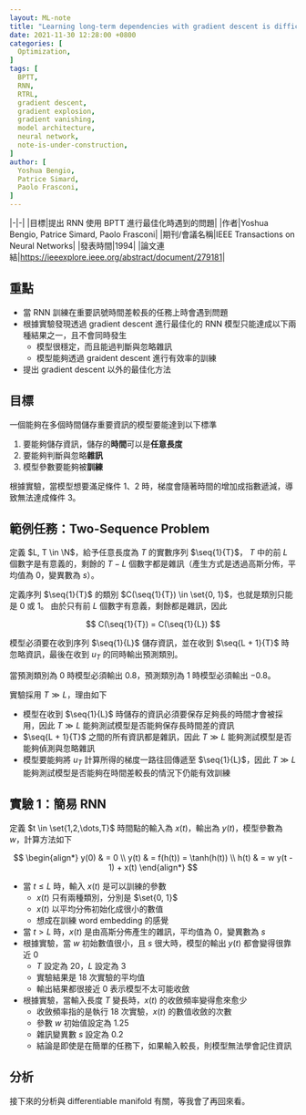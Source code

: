```yaml
---
layout: ML-note
title: "Learning long-term dependencies with gradient descent is difficult"
date: 2021-11-30 12:28:00 +0800
categories: [
  Optimization,
]
tags: [
  BPTT,
  RNN,
  RTRL,
  gradient descent,
  gradient explosion,
  gradient vanishing,
  model architecture,
  neural network,
  note-is-under-construction,
]
author: [
  Yoshua Bengio,
  Patrice Simard,
  Paolo Frasconi,
]
---
```


|-|-|
|目標|提出 RNN 使用 BPTT 進行最佳化時遇到的問題|
|作者|Yoshua Bengio, Patrice Simard, Paolo Frasconi|
|期刊/會議名稱|IEEE Transactions on Neural Networks|
|發表時間|1994|
|論文連結|<https://ieeexplore.ieee.org/abstract/document/279181>|

<!--
  Define LaTeX command which will be used through out the writing.

  Each command must be wrapped with $ signs.
  We use "display: none;" to avoid redudant whitespaces.
 -->

<p style="display: none;">

  <!-- Sequence. -->
  $\providecommand{\seq}{}$
  $\renewcommand{\seq}[2]{u_{#1}, \dots, u_{#2}}$

</p>

<!-- End LaTeX command define section. -->

## 重點

- 當 RNN 訓練在重要訊號時間差較長的任務上時會遇到問題
- 根據實驗發現透過 gradient descent 進行最佳化的 RNN 模型只能達成以下兩種結果之一，且不會同時發生
  - 模型很穩定，而且能過判斷與忽略雜訊
  - 模型能夠透過 graident descent 進行有效率的訓練
- 提出 gradient descent 以外的最佳化方法

## 目標

一個能夠在多個時間儲存重要資訊的模型要能達到以下標準

1. 要能夠儲存資訊，儲存的**時間**可以是**任意長度**
2. 要能夠判斷與忽略**雜訊**
3. 模型參數要能夠被**訓練**

根據實驗，當模型想要滿足條件 1、2 時，梯度會隨著時間的增加成指數遞減，導致無法達成條件 3。

## 範例任務：Two-Sequence Problem

定義 $L, T \in \N$，給予任意長度為 $T$ 的實數序列 $\seq{1}{T}$， $T$ 中的前 $L$ 個數字是有意義的，剩餘的 $T - L$ 個數字都是雜訊（產生方式是透過高斯分佈，平均值為 $0$，變異數為 $s$）。

定義序列 $\seq{1}{T}$ 的類別 $C(\seq{1}{T}) \in \set{0, 1}$，也就是類別只能是 $0$ 或 $1$。
由於只有前 $L$ 個數字有意義，剩餘都是雜訊，因此

$$
C(\seq{1}{T}) = C(\seq{1}{L})
$$

模型必須要在收到序列 $\seq{1}{L}$ 儲存資訊，並在收到 $\seq{L + 1}{T}$ 時忽略資訊，最後在收到 $u_T$ 的同時輸出預測類別。

當預測類別為 $0$ 時模型必須輸出 $0.8$，預測類別為 $1$ 時模型必須輸出 $-0.8$。

實驗採用 $T \gg L$，理由如下

- 模型在收到 $\seq{1}{L}$ 時儲存的資訊必須要保存足夠長的時間才會被採用，因此 $T \gg L$ 能夠測試模型是否能夠保存長時間差的資訊
- $\seq{L + 1}{T}$ 之間的所有資訊都是雜訊，因此 $T \gg L$ 能夠測試模型是否能夠偵測與忽略雜訊
- 模型要能夠將 $u_T$ 計算所得的梯度一路往回傳遞至 $\seq{1}{L}$，因此 $T \gg L$ 能夠測試模型是否能夠在時間差較長的情況下仍能有效訓練

## 實驗 1：簡易 RNN

定義 $t \in \set{1,2,\dots,T}$ 時間點的輸入為 $x(t)$，輸出為 $y(t)$，模型參數為 $w$，計算方法如下

$$
\begin{align*}
y(0) & = 0 \\
y(t) & = f(h(t)) = \tanh(h(t)) \\
h(t) & = w y(t - 1) + x(t)
\end{align*}
$$

- 當 $t \leq L$ 時，輸入 $x(t)$ 是可以訓練的參數
  - $x(t)$ 只有兩種類別，分別是 $\set{0, 1}$
  - $x(t)$ 以平均分佈初始化成很小的數值
  - 想成在訓練 word embedding 的感覺
- 當 $t > L$ 時，$x(t)$ 是由高斯分佈產生的雜訊，平均值為 $0$，變異數為 $s$
- 根據實驗，當 $w$ 初始數值很小，且 $s$ 很大時，模型的輸出 $y(t)$ 都會變得很靠近 $0$
  - $T$ 設定為 $20$，$L$ 設定為 $3$
  - 實驗結果是 $18$ 次實驗的平均值
  - 輸出結果都很接近 $0$ 表示模型不太可能收斂
- 根據實驗，當輸入長度 $T$ 變長時，$x(t)$ 的收斂頻率變得愈來愈少
  - 收斂頻率指的是執行 $18$ 次實驗，$x(t)$ 的數值收斂的次數
  - 參數 $w$ 初始值設定為 $1.25$
  - 雜訊變異數 $s$ 設定為 $0.2$
  - 結論是即使是在簡單的任務下，如果輸入較長，則模型無法學會記住資訊

## 分析

接下來的分析與 differentiable manifold 有關，等我會了再回來看。
